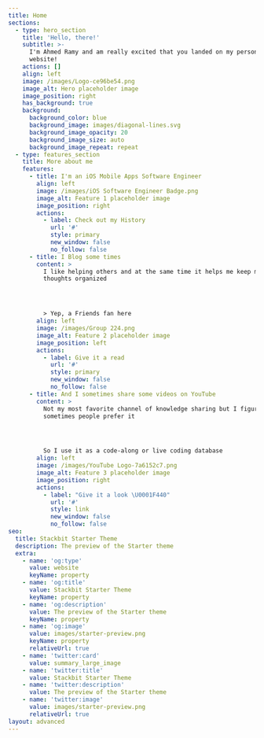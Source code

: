 ```yaml
---
title: Home
sections:
  - type: hero_section
    title: 'Hello, there!'
    subtitle: >-
      I'm Ahmed Ramy and am really excited that you landed on my personal
      website!
    actions: []
    align: left
    image: /images/Logo-ce96be54.png
    image_alt: Hero placeholder image
    image_position: right
    has_background: true
    background:
      background_color: blue
      background_image: images/diagonal-lines.svg
      background_image_opacity: 20
      background_image_size: auto
      background_image_repeat: repeat
  - type: features_section
    title: More about me
    features:
      - title: I'm an iOS Mobile Apps Software Engineer
        align: left
        image: /images/iOS Software Engineer Badge.png
        image_alt: Feature 1 placeholder image
        image_position: right
        actions:
          - label: Check out my History
            url: '#'
            style: primary
            new_window: false
            no_follow: false
      - title: I Blog some times
        content: >
          I like helping others and at the same time it helps me keep my
          thoughts organized




          > Yep, a Friends fan here
        align: left
        image: /images/Group 224.png
        image_alt: Feature 2 placeholder image
        image_position: left
        actions:
          - label: Give it a read
            url: '#'
            style: primary
            new_window: false
            no_follow: false
      - title: And I sometimes share some videos on YouTube
        content: >
          Not my most favorite channel of knowledge sharing but I figured that
          sometimes people prefer it




          So I use it as a code-along or live coding database
        align: left
        image: /images/YouTube Logo-7a6152c7.png
        image_alt: Feature 3 placeholder image
        image_position: right
        actions:
          - label: "Give it a look \U0001F440"
            url: '#'
            style: link
            new_window: false
            no_follow: false
seo:
  title: Stackbit Starter Theme
  description: The preview of the Starter theme
  extra:
    - name: 'og:type'
      value: website
      keyName: property
    - name: 'og:title'
      value: Stackbit Starter Theme
      keyName: property
    - name: 'og:description'
      value: The preview of the Starter theme
      keyName: property
    - name: 'og:image'
      value: images/starter-preview.png
      keyName: property
      relativeUrl: true
    - name: 'twitter:card'
      value: summary_large_image
    - name: 'twitter:title'
      value: Stackbit Starter Theme
    - name: 'twitter:description'
      value: The preview of the Starter theme
    - name: 'twitter:image'
      value: images/starter-preview.png
      relativeUrl: true
layout: advanced
---
```

